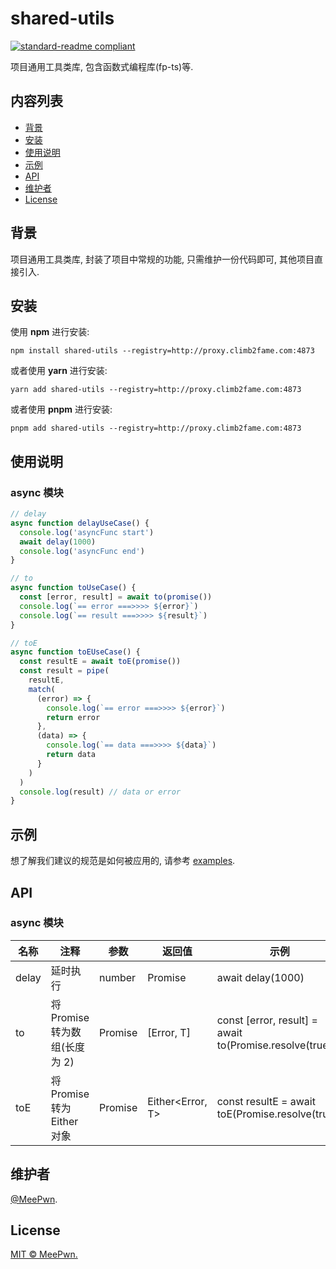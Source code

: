 # shared-utils

[![standard-readme compliant](https://img.shields.io/badge/readme%20style-standard-brightgreen.svg?style=flat-square)](https://github.com/RichardLitt/standard-readme)

项目通用工具类库, 包含函数式编程库(fp-ts)等.

## 内容列表

- [背景](#背景)
- [安装](#安装)
- [使用说明](#使用说明)
- [示例](#示例)
- [API](#API)
- [维护者](#维护者)
- [License](#license)

## 背景

项目通用工具类库, 封装了项目中常规的功能, 只需维护一份代码即可, 其他项目直接引入.

## 安装

使用 **npm** 进行安装:

```shell
npm install shared-utils --registry=http://proxy.climb2fame.com:4873
```

或者使用 **yarn** 进行安装:

```shell
yarn add shared-utils --registry=http://proxy.climb2fame.com:4873
```

或者使用 **pnpm** 进行安装:

```shell
pnpm add shared-utils --registry=http://proxy.climb2fame.com:4873
```

## 使用说明

### async 模块

```typescript
// delay
async function delayUseCase() {
  console.log('asyncFunc start')
  await delay(1000)
  console.log('asyncFunc end')
}

// to
async function toUseCase() {
  const [error, result] = await to(promise())
  console.log(`== error ===>>>> ${error}`)
  console.log(`== result ===>>>> ${result}`)
}

// toE
async function toEUseCase() {
  const resultE = await toE(promise())
  const result = pipe(
    resultE,
    match(
      (error) => {
        console.log(`== error ===>>>> ${error}`)
        return error
      },
      (data) => {
        console.log(`== data ===>>>> ${data}`)
        return data
      }
    )
  )
  console.log(result) // data or error
}
```

## 示例

想了解我们建议的规范是如何被应用的, 请参考 [examples](examples/).

## API

### async 模块

| 名称  | 注释                          | 参数       | 返回值           | 示例                                                    |
| ----- | ----------------------------- | ---------- | ---------------- | ------------------------------------------------------- |
| delay | 延时执行                      | number     | Promise<void>    | await delay(1000)                                       |
| to    | 将 Promise 转为数组(长度为 2) | Promise<T> | [Error, T]       | const [error, result] = await to(Promise.resolve(true)) |
| toE   | 将 Promise 转为 Either 对象   | Promise<T> | Either<Error, T> | const resultE = await toE(Promise.resolve(true))        |

## 维护者

[@MeePwn](https://github.com/maybewaityou).

## License

[MIT © MeePwn.](LICENSE)
